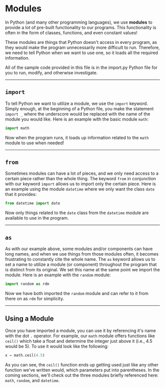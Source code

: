 # Modules

In Python (and many other programming languages), we use **modules** to provide a lot of pre-built functionality to our programs. This functionality is often in the form of classes, functions, and even constant values!

These modules are things that Python doesn't access in every program, as they would make the program unnecessarily more difficult to run. Therefore, we need to tell Python when we want to use one, so it loads all the required information.

All of the sample code provided in this file is in the import.py Python file for you to run, modify, and otherwise investigate.

---

## `import`

To tell Python we want to utilize a module, we use the `import` keyword. Simply enough, at the beginning of a Python file, you make the statement `import _` where the underscore would be replaced with the name of the module you would like. Here is an example with the basic module `math`:

```python
import math
```

Now when the program runs, it loads up information related to the `math` module to use when needed!

---

## `from`

Sometimes modules can have a lot of pieces, and we only need access to a certain piece rather than the whole thing. The keyword `from` in conjunction with our keyword `import` allows us to import only the certain piece. Here is an example using the module `datetime` where we only want the class `date` that it provides:

```python
from datetime import date
```

Now only things related to the `date` class from the `datetime` module are available to use in the program.

---

## `as`

As with our example above, some modules and/or components can have long names, and when we use things from those modules often, it becomes frustrating to constantly cite the whole name. The `as` keyword allows us to set a name to utilize a module (or component) throughout the program that is distinct from its original. We set this name at the same point we import the module. Here is an example with the `random` module:

```python
import random as rdm
```

Now we have both imported the `random` module and can refer to it from there on as `rdm` for simplicity.

---

## Using a Module

Once you have imported a module, you can use it by referencing it's name with the dot `.` operator. For example, our `math` module offers functions like `ceil()` which take a float and determine the integer just above it (i.e., 4.5 would be 5). To use it would look like the following:

```python
x = math.ceil(4.5)
```

As you can see, the `ceil()` function ends up getting used just like any other function we've written would, which parameters put into parentheses. In the coming sections, we'll check out the three modules briefly referenced here: `math`, `random`, and `datetime`.
